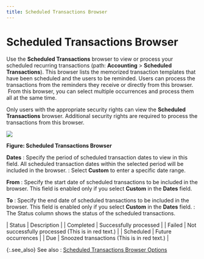 ```yaml
---
title: Scheduled Transactions Browser
---
```


# Scheduled Transactions Browser


Use the **Scheduled Transactions**  browser to view or process your scheduled recurring transactions (path:  **Accounting** > **Scheduled 
 Transactions**). This browser lists the memorized transaction templates  that have been scheduled and the users to be reminded. Users can process  the transactions from the reminders they receive or directly from this  browser.  From  this browser, you can select multiple occurrences and process them all  at the same time.


Only users with the appropriate security rights can view  the **Scheduled Transactions** browser.  Additional security rights are required to process the transactions from  this browser.


![]({{site.acc_baseurl}}/img/scheduled_transactions_browser_acc.gif)


**Figure: Scheduled Transactions Browser**


**Dates**
: Specify the period of scheduled transaction dates  to view in this field. All scheduled transaction dates within the selected  period will be included in the browser.
: Select **Custom**  to enter a specific date range.


**From**
: Specify the start date of scheduled transactions  to be included in the browser. This field is enabled only if you select  **Custom** in the **Dates**  field.


**To**
: Specify the end date of scheduled transactions to  be included in the browser. This field is enabled only if you select **Custom** in the **Dates**  field.
: The Status column shows the status of the scheduled  transactions.


| Status | Description |
| Completed | Successfully processed |
| Failed | Not successfully processed (This is in red text.) |
| Scheduled | Future occurrences |
| Due | Snoozed transactions (This is in red text.) |



{:.see_also}
See also
: [Scheduled  Transactions Browser Options]({{site.acc_baseurl}}/memorized-transactions/scheduled_transactions_browser_options_acc.html)
